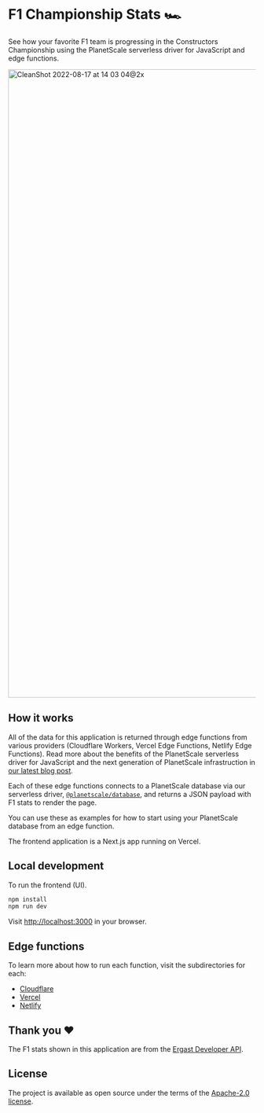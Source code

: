 # F1 Championship Stats 🏎 
See how your favorite F1 team is progressing in the Constructors Championship using the PlanetScale serverless driver for JavaScript and edge functions.

<img width="1279" alt="CleanShot 2022-08-17 at 14 03 04@2x" src="https://user-images.githubusercontent.com/1648941/185232983-d27c0dd8-a070-4c16-9fc8-440acd9dfc63.png">

## How it works
All of the data for this application is returned through edge functions from various providers (Cloudflare Workers, Vercel Edge Functions, Netlify Edge Functions). Read more about the benefits of the PlanetScale serverless driver for JavaScript and the next generation of PlanetScale infrastruction in [our latest blog post](https://planetscale.com/blog/introducing-planetscale-serverless-driver-for-javascript). 

Each of these edge functions connects to a PlanetScale database via our serverless driver, [`@planetscale/database`](https://github.com/planetscale/database-js), and returns a JSON payload with F1 stats to render the page.

You can use these as examples for how to start using your PlanetScale database from an edge function.

The frontend application is a Next.js app running on Vercel.

## Local development
To run the frontend (UI).

```bash
npm install
npm run dev
```

Visit [http://localhost:3000](http://localhost:3000) in your browser.

## Edge functions
To learn more about how to run each function, visit the subdirectories for each:

- [Cloudflare](https://github.com/planetscale/f1-championship-stats/tree/main/examples/cloudflare)
- [Vercel](https://github.com/planetscale/f1-championship-stats/tree/main/examples/vercel)
- [Netlify](https://github.com/planetscale/f1-championship-stats/tree/main/examples/netlify)

## Thank you :heart:
The F1 stats shown in this application are from the [Ergast Developer API](http://ergast.com/mrd/).

## License

The project is available as open source under the terms of the [Apache-2.0 license](https://github.com/planetscale/f1-championship-stats/blob/main/LICENSE).
